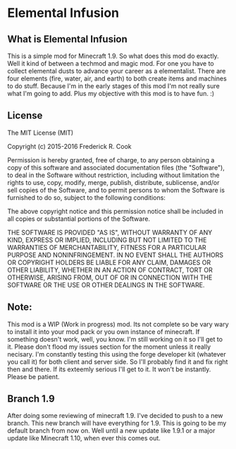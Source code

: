 # Elemental Infusion

## What is Elemental Infusion
This is a simple mod for Minecraft 1.9. So what does this mod do exactly. Well it kind of between a techmod and magic mod. For one you have to collect elemental dusts to advance your career as a elementalist. There are four elements (fire, water, air, and earth) to both create items and machines to do stuff. Because I'm in the early stages of this mod I'm not really sure what I'm going to add. Plus my objective with this mod is to have fun. :)

## License

The MIT License (MIT)

Copyright (c) 2015-2016 Frederick R. Cook

Permission is hereby granted, free of charge, to any person obtaining a copy
of this software and associated documentation files (the "Software"), to deal
in the Software without restriction, including without limitation the rights
to use, copy, modify, merge, publish, distribute, sublicense, and/or sell
copies of the Software, and to permit persons to whom the Software is
furnished to do so, subject to the following conditions:

The above copyright notice and this permission notice shall be included in
all copies or substantial portions of the Software.

THE SOFTWARE IS PROVIDED "AS IS", WITHOUT WARRANTY OF ANY KIND, EXPRESS OR
IMPLIED, INCLUDING BUT NOT LIMITED TO THE WARRANTIES OF MERCHANTABILITY,
FITNESS FOR A PARTICULAR PURPOSE AND NONINFRINGEMENT. IN NO EVENT SHALL THE
AUTHORS OR COPYRIGHT HOLDERS BE LIABLE FOR ANY CLAIM, DAMAGES OR OTHER
LIABILITY, WHETHER IN AN ACTION OF CONTRACT, TORT OR OTHERWISE, ARISING FROM,
OUT OF OR IN CONNECTION WITH THE SOFTWARE OR THE USE OR OTHER DEALINGS IN
THE SOFTWARE.

## Note:
This mod is a WIP (Work in progress) mod. Its not complete so be vary wary 
to install it into your mod pack or you own instance of minecraft. If something
doesn't work, well, you know. I'm still working on it so I'll get to it. Please
don't flood my issues section for the moment unless it really necisary. I'm 
constantly testing this using the forge developer kit (whatever you call it) for
both client and server side. So I'll probably find it and fix right then and there.
If its exteemly serious I'll get to it. It won't be instantly. Please be patient.

## Branch 1.9
After doing some reviewing of minecraft 1.9. I've decided to push to a new branch. This new branch will 
have everything for 1.9. This is going to be my default branch from now on. Well until a new update like
1.9.1 or a major update like Minecraft 1.10, when ever this comes out.